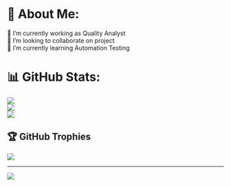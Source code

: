 # 💫 About Me:
🔭 I’m currently working as Quality Analyst<br>👯 I’m looking to collaborate on project<br>🌱 I’m currently learning Automation Testing


# 📊 GitHub Stats:
![](https://github-readme-stats.vercel.app/api?username=Rahulrajanand&theme=highcontrast&hide_border=false&include_all_commits=true&count_private=false)<br/>
![](https://github-readme-streak-stats.herokuapp.com/?user=Rahulrajanand&theme=highcontrast&hide_border=false)<br/>
![](https://github-readme-stats.vercel.app/api/top-langs/?username=Rahulrajanand&theme=highcontrast&hide_border=false&include_all_commits=true&count_private=false&layout=compact)

## 🏆 GitHub Trophies
![](https://github-profile-trophy.vercel.app/?username=Rahulrajanand&theme=radical&no-frame=false&no-bg=true&margin-w=4)

---
[![](https://visitcount.itsvg.in/api?id=Rahulrajanand&icon=4&color=12)](https://visitcount.itsvg.in)

<!-- Proudly created with GPRM ( https://gprm.itsvg.in ) -->
